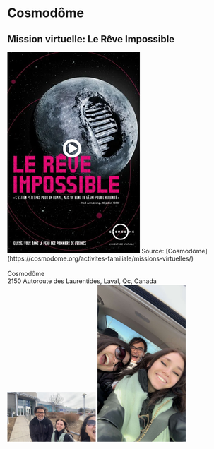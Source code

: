 <h1>Cosmodôme</h1>
<h2>Mission virtuelle: Le Rêve Impossible</h2>
<img src="medias/affiche_reve_impossible.PNG" width="300">
Source: [Cosmodôme](https://cosmodome.org/activites-familiale/missions-virtuelles/)
<br>
<br>
Cosmodôme <br>
2150 Autoroute des Laurentides, Laval, Qc, Canada <br>
<img src="medias/moi_mouhmoud_manu_cosmodome.png" width="200">
<img src="medias/moi_mouhmoud_manu_auto.png" width="200">
